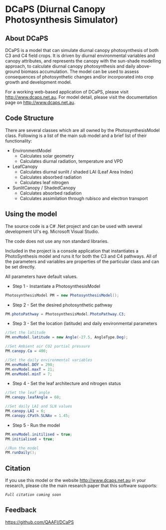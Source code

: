 # DCaPS (Diurnal Canopy Photosynthesis Simulator)

## About DCaPS
DCaPS is a model that can simulate diurnal canopy photosynthesis of both C3 and C4 field crops. It is driven by diurnal environmental variables and canopy attributes, and represents the canopy with the sun-shade modelling approach, to calculate diurnal canopy photosynthesis and daily above-ground biomass accumulation. The model can be used to assess consequences of photosynthetic changes and/or incorporated into crop growth and development model.

For a working web-based application of DCaPS, please visit http://www.dcaps.net.au.
For model detail, please visit the documentation page on http://www.dcaps.net.au.


## Code Structure

There are several classes which are all owned by the PhotosynthesisModel class. Following is a list of the main sub model and a brief list of their functionality:

* EnvironmentModel
     * Calculates solar geometry
     * Calculates diurnal radiation, temperature and VPD
* LeafCanopy
     * Calculates diurnal sunlit / shaded LAI (Leaf Area Index)
     * Calculates absorbed radiation
     * Calculates leaf nitrogen
* SunlitCanopy / ShadedCanopy
     * Calculates absorbed radiation
     * Calculates assimilation through rubisco and electron transport  


## Using the model

The source code is a C# .Net project and can be used with several development UI's eg. Microsoft Visual Studio.

The code does not use any non standard libraries.

Included in the project is a console application that instantiates a PhotoSynthesis model and runs it for both the C3 and C4 pathways. All of the parameters and variables are properties of the particular class and can be set directly.

All parameters have default values.


* Step 1 - Instantiate a PhotosynthesisModel

```csharp
PhotosynthesisModel PM = new PhotosynthesisModel();
```

* Step 2 - Set the desired photosynthetic pathway

```csharp
PM.photoPathway = PhotosynthesisModel.PhotoPathway.C3;
```        

* Step 3 - Set the location (latitude) and daily environmental parameters

```csharp
//Set the latitude
PM.envModel.latitude = new Angle(-27.5, AngleType.Deg);

//Set Ambient air CO2 partial pressure
PM.canopy.Ca = 400;

//Set the daily environmental variables
PM.envModel.DOY = 298;
PM.envModel.maxT = 21;
PM.envModel.minT = 7;
```

* Step 4 - Set the leaf architecture and nitrogen status

```csharp
//Set the leaf angle
PM.canopy.leafAngle = 60;

//Set daily LAI and SLN values
PM.canopy.LAI = 6;
PM.canopy.CPath.SLNAv = 1.45;
```

* Step 5 - Run the model

```csharp
PM.envModel.initilised = true;
PM.initialised = true;

//Run the model
PM.runDaily();
```

## Citation

If you use this model or the website http://www.dcaps.net.au in your research, please cite the main research paper that this software supports:

*`Full citation coming soon`* 


## Feedback

https://github.com/QAAFI/DCaPS